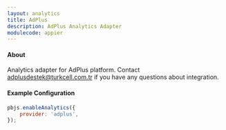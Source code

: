 ```yaml
---
layout: analytics
title: AdPlus
description: AdPlus Analytics Adapter
modulecode: appier
---
```


#### About

Analytics adapter for AdPlus platform. Contact [adplusdestek@turkcell.com.tr]() if you have any questions about integration.

#### Example Configuration

```javascript
pbjs.enableAnalytics({
    provider: 'adplus',
});
```
